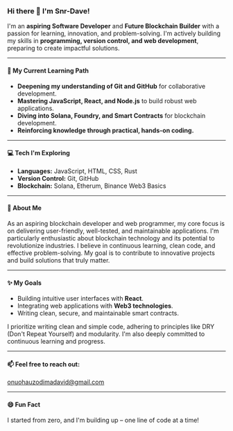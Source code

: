 ### Hi there 👋 I'm Snr-Dave!

I'm an **aspiring Software Developer** and **Future Blockchain Builder** with a passion for learning, innovation, and problem-solving. I'm actively building my skills in **programming, version control, and web development**, preparing to create impactful solutions.

---

#### 🚀 My Current Learning Path

* **Deepening my understanding of Git and GitHub** for collaborative development.
* **Mastering JavaScript, React, and Node.js** to build robust web applications.
* **Diving into Solana, Foundry, and Smart Contracts** for blockchain development.
* **Reinforcing knowledge through practical, hands-on coding.**

---

#### 💻 Tech I'm Exploring

* **Languages:** JavaScript, HTML, CSS, Rust
* **Version Control:** Git, GitHub
* **Blockchain:** Solana, Etherum, Binance Web3 Basics

---

#### 🌟 About Me

As an aspiring blockchain developer and web programmer, my core focus is on delivering user-friendly, well-tested, and maintainable applications. I'm particularly enthusiastic about blockchain technology and its potential to revolutionize industries. I believe in continuous learning, clean code, and effective problem-solving. My goal is to contribute to innovative projects and build solutions that truly matter.

---

#### ✨ My Goals

* Building intuitive user interfaces with **React**.
* Integrating web applications with **Web3 technologies**.
* Writing clean, secure, and maintainable smart contracts.

I prioritize writing clean and simple code, adhering to principles like DRY (Don't Repeat Yourself) and modularity. I'm also deeply committed to continuous learning and progress.

---

#### 📫 Feel free to reach out:

[onuohauzodimadavid@gmail.com](mailto:onuohauzodimadavid@gmail.com)

---

#### 😄 Fun Fact

I started from zero, and I'm building up – one line of code at a time!
